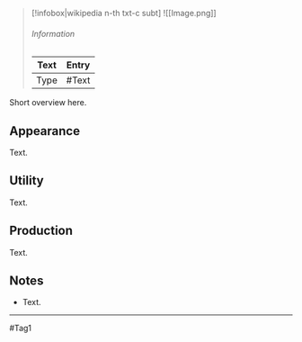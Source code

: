 
> [!infobox|wikipedia n-th txt-c subt]
> ![[Image.png]] 
> ###### Information
>| Text | Entry |
>| ---| ---|
>| Type | #Text | 

Short overview here.

## Appearance
Text.

## Utility
Text.

## Production
Text. 

## Notes
- Text.


---
#Tag1
